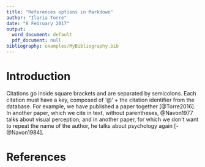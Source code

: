 ```yaml
---
title: "References options in Markdown"
author: "Ilaria Torre"
date: "8 February 2017"
output:
  word_document: default
  pdf_document: null
bibliography: examples/MyBibliography.bib
---
```


# Introduction

Citations go inside square brackets and are separated by semicolons. Each citation must have a key, composed of ‘@’ + the citation identifier from the database. For example, we have published a paper together [@Torre2016]. In another paper, which we cite in text, without parentheses, @Navon1977 talks about visual perception; and in another paper, for which we don't want to repeat the name of the author, he talks about psychology again [-@Navon1984].

# References